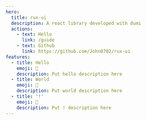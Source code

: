 ```yaml
---
hero:
  title: rux-ui
  description: A react library developed with dumi
  actions:
    - text: Hello
      link: /guide
    - text: Github
      link: https://github.com/John0702/rux-ui
features:
  - title: Hello
    emoji: 💎
    description: Put hello description here
  - title: World
    emoji: 🌈
    description: Put world description here
  - title: '!'
    emoji: 🚀
    description: Put ! description here
---
```

